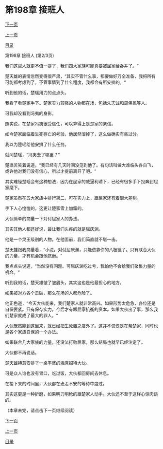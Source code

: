 <h1>第198章   接班人</h1>
            <div><p><a href="./593_%E7%AC%AC198%E7%AB%A0_%E6%8E%A5%E7%8F%AD%E4%BA%BA.md">下一页</a></p><p><a href="./591_%E7%AC%AC198%E7%AB%A0_%E6%8E%A5%E7%8F%AD%E4%BA%BA.md">上一页</a></p><p><a href="../">目录</a></p></div>
            <div><p>第198章   接班人 (第2/3页)</p><p>我们这些人就更不值一提了，我们四大家族可能真要被屈家给吞并了。“</p><p>楚天雄的表情忽然变得很严肃，“其实不管什么事，都要做好万全准备，我把所有可能都考虑到了。不管事情到了什么程度，我都会有所安排的。“</p><p>听到他的话，楚瑶用力的点点头。</p><p>我看了看楚家手下。楚家实力较强的人物都在场，包括朱志诚和周伟民等人。</p><p>可我却没看到冯夷的身影。</p><p>照实说，在楚家冯夷很受信任，可以算得上是楚家的亲信。</p><p>如今楚家面临着生死存亡的考验，他居然溜掉了，这么做确实有些过分。</p><p>我以为楚瑶给他安排了什么任务。</p><p>就问楚瑶，“冯夷去了哪里？“</p><p>楚瑶苦笑着说道，“我已经有几天时间没见到他了。有句话叫做大难临头各自飞，或许他对我们没有信心，所以才提前离开了吧。“</p><p>其实难怪楚瑶会有这种想法，因为在屈家的威逼利诱下，已经有很多手下投奔到屈家麾下。</p><p>楚家虽然在五大家族中排行第二，可在实力上，跟屈家还有着很大差别。</p><p>手下人心惶惶的，这更让楚家雪上加霜的。</p><p>大伙简单的商量一下对付屈家人的办法。</p><p>其实其他人都还好说，最让我们头疼的就是屈庆渊。</p><p>他是一个灵王级别的人物，在他面前，我们简直就不堪一击。</p><p>楚天雄跟我商量着，“小沈，对付屈庆渊，只能依靠你的八极镜了。只有联合大伙的力量，才有机会跟他抗衡。“</p><p>我点点头说道，“当然没有问题。可屈庆渊吃过亏，我怕他不会给我们聚集力量的机会。“</p><p>听到我的话，楚天雄皱了皱眉头，其实这也是他最担心的地方。</p><p>如果被对方各个击破，那么在场的人都危险了。</p><p>他正色道，“今天大伙能来，我们楚家人就非常高兴。如果形势太危急，各位还是自保要紧。只有保存实力，今后才有跟屈家抗衡的资本。如果大伙出了事，那么我们楚家就成了最大的罪人。“</p><p>大伙既然能到这里来，就已经把生死置之度外了。这并不仅仅是在帮楚家，同时也是各个家族自保的一个办法。</p><p>如果联合几大家族的力量，还没法打败屈家，那么结局也就早已经注定了。</p><p>大伙都不再说话。</p><p>楚天雄特意安排了一桌丰盛的酒席招待大伙。</p><p>可是众人谁也没有胃口，吃过饭，大伙都回房间去休息。</p><p>在接下来的时间里，大伙都在忐忑不安的等待中度过。</p><p>其实这更是一种折磨，如果明刀明枪的跟楚家人动手。大伙还不至于这样心惊肉跳的。</p><p>（本章未完，请点击下一页继续阅读）</p></div>
            <div><p><a href="./593_%E7%AC%AC198%E7%AB%A0_%E6%8E%A5%E7%8F%AD%E4%BA%BA.md">下一页</a></p><p><a href="./591_%E7%AC%AC198%E7%AB%A0_%E6%8E%A5%E7%8F%AD%E4%BA%BA.md">上一页</a></p><p><a href="../">目录</a></p></div>